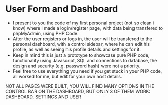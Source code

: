 # User Form and Dashboard

- I present to you the code of my first personal project (not so clean i know) where I made a login/register page, with data being transfered to phpMyAdmin, using PHP Code. 
- After the user registers or logs in, the user will be transfered to the personal dashboard, with a control sidebar, where he can edit his profile, as well as seeing his profile details and settings for it.
- Keep in mind this is just a prototype to showcase pure PHP code, functionality using Javascript, SQL and connections to database, the design and security (e.g. password hash) were not a priority.
- Feel free to use everything you need if you get stuck in your PHP code, all worked for me, but edit for your own host details.

NOT ALL PAGES WERE BUILT, YOU WILL FIND MANY OPTIONS IN THE CONTROL BAR ON THE DASHBOARD, BUT ONLY 3 OF THEM WORK: DASHBOARD, SETTINGS AND USER
